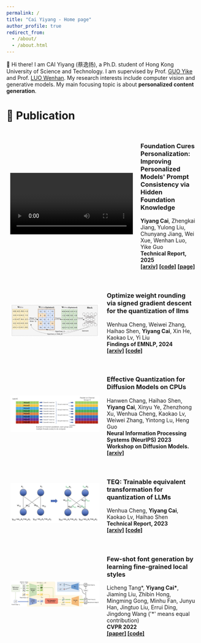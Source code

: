 ```yaml
---
permalink: /
title: "Cai Yiyang - Home page"
author_profile: true
redirect_from: 
  - /about/
  - /about.html
---
```


<p>
👋 Hi there! I am CAI Yiyang (蔡逸扬), a Ph.D. student of Hong Kong University of Science and Technology. I am supervised by  Prof. <a href="https://facultyprofiles.hkust.edu.hk/profiles.php?profile=yike-guo-yikeguo" target="_blank">GUO Yike</a>  and Prof. <a href="https://whluo.github.io/" target="_blank">LUO Wenhan</a>. My research interests include computer vision and generative models. My main focusing topic is about <strong>personalized content generation</strong>. 
</p>

📝 Publication
======

<div style="display: flex; align-items: center;">
    <div style="flex: 50%; padding: 10px;">
        <video src="../assets/multimedia/freecure-video.mp4" width="320" controls loop></video>
    </div>
    <div style="flex: 50%; padding: 10px;">
        <h3>Foundation Cures Personalization: Improving Personalized Models' Prompt Consistency via Hidden Foundation Knowledge</h3>
        <p> <strong>Yiyang Cai</strong>, Zhengkai Jiang, Yulong Liu, Chunyang Jiang, Wei Xue, Wenhan Luo, Yike Guo <br>
            <strong>Technical Report, 2025</strong> <br>
            <a href="https://arxiv.org/pdf/2411.15277" target="_blank"><strong>[arxiv]</strong></a>
            <a href="https://github.com/YIYANGCAI/FreeCure" target="_blank"><strong>[code]</strong></a>
            <a href="https://freecure.github.io/" target="_blank"><strong>[page]</strong></a>
        </p>
    </div>
</div>

<div style="display: flex; align-items: center;">
    <div style="flex: 50%; padding: 10px;">
        <img src="../assets/multimedia/autoround-method.png" width="320"></img>
    </div>
    <div style="flex: 50%; padding: 10px;">
        <h3>Optimize weight rounding via signed gradient descent for the quantization of llms</h3>
        <p> Wenhua Cheng, Weiwei Zhang, Haihao Shen, <strong>Yiyang Cai</strong>, Xin He, Kaokao Lv, Yi Liu <br>
            <strong>Findings of EMNLP, 2024</strong> <br>
            <a href="https://arxiv.org/pdf/2309.05516" target="_blank"><strong>[arxiv]</strong></a>
            <a href="https://github.com/intel/auto-round" target="_blank"><strong>[code]</strong></a>
        </p>
    </div>
</div>

<div style="display: flex; align-items: center;">
    <div style="flex: 50%; padding: 10px;">
        <img src="../assets/multimedia/diff-quant.png" width="320"></img>
    </div>
    <div style="flex: 50%; padding: 10px;">
        <h3>Effective Quantization for Diffusion Models on CPUs</h3>
        <p> Hanwen Chang, Haihao Shen, <strong>Yiyang Cai</strong>, Xinyu Ye, Zhenzhong Xu, Wenhua Cheng, Kaokao Lv, Weiwei Zhang, Yintong Lu, Heng Guo <br>
            <strong>Neural Information Processing Systems (NeurIPS) 2023 Workshop on Diffusion Models.</strong> <br>
            <a href="https://arxiv.org/pdf/2311.16133" target="_blank"><strong>[arxiv]</strong></a>
        </p>
    </div>
</div>



<div style="display: flex; align-items: center;">
    <div style="flex: 50%; padding: 10px;">
        <img src="../assets/multimedia/teq-method.png" width="320"></img>
    </div>
    <div style="flex: 50%; padding: 10px;">
        <h3>TEQ: Trainable equivalent transformation for quantization of LLMs</h3>
        <p> Wenhua Cheng, <strong>Yiyang Cai</strong>, Kaokao Lv, Haihao Shen <br>
            <strong>Technical Report, 2023</strong> <br>
            <a href="https://arxiv.org/pdf/2310.10944" target="_blank"><strong>[arxiv]</strong></a>
            <a href="https://github.com/intel/neural-compressor/tree/master/neural_compressor/adaptor/torch_utils" target="_blank"><strong>[code]</strong></a>
        </p>
    </div>
</div>


<div style="display: flex; align-items: center;">
    <div style="flex: 50%; padding: 10px;">
        <img src="../assets/multimedia/fsfont-method.png" width="320"></img>
    </div>
    <div style="flex: 50%; padding: 10px;">
        <h3>Few-shot font generation by learning fine-grained local styles</h3>
        <p> Licheng Tang*, <strong>Yiyang Cai*</strong>, Jiaming Liu, Zhibin Hong, Mingming Gong, Minhu Fan, Junyu Han, Jingtuo Liu, Errui Ding, Jingdong Wang ('*' means equal contribution) <br>
            <strong>CVPR 2022<strong> <br>
            <a href="https://openaccess.thecvf.com/content/CVPR2022/papers/Tang_Few-Shot_Font_Generation_by_Learning_Fine-Grained_Local_Styles_CVPR_2022_paper.pdf" target="_blank"><strong>[paper]</strong></a>
            <a href="https://github.com/tlc121/FsFont" target="_blank"><strong>[code]</strong></a>
        </p>
    </div>
</div>
